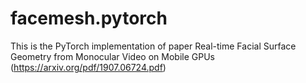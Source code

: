 # facemesh.pytorch
This is the PyTorch implementation of paper Real-time Facial Surface Geometry from Monocular Video on Mobile GPUs (https://arxiv.org/pdf/1907.06724.pdf)
